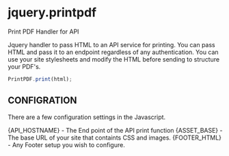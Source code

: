 # jquery.printpdf
Print PDF Handler for API


Jquery handler to pass HTML to an API service for printing.  You can pass HTML and pass it to an endpoint regardless of any authentication.   You can use your site stylesheets and modify the HTML before sending to structure your PDF's.

```javascript
PrintPDF.print(html);
```


## CONFIGRATION
There are a few configuration settings in the Javascript.

{API_HOSTNAME} - The End point of the API print function
{ASSET_BASE} - The base URL of your site that containts CSS and images.
{FOOTER_HTML} -  Any Footer setup you wish to configure.
